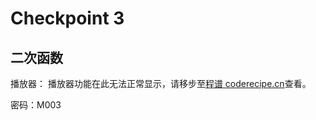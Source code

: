 Checkpoint 3
====
二次函数
----
播放器：
<cr type="player" parameters="XMzg1Njc0MTU2MA=="><notice>播放器功能在此无法正常显示，请移步至[程谱 coderecipe.cn](https://coderecipe.cn/learn/1)查看。</notice></cr>

密码：M003

